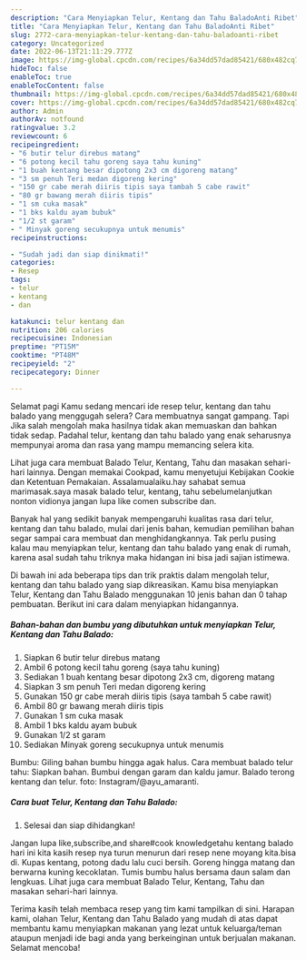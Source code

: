 ```yaml
---
description: "Cara Menyiapkan Telur, Kentang dan Tahu BaladoAnti Ribet"
title: "Cara Menyiapkan Telur, Kentang dan Tahu BaladoAnti Ribet"
slug: 2772-cara-menyiapkan-telur-kentang-dan-tahu-baladoanti-ribet
category: Uncategorized
date: 2022-06-13T21:11:29.777Z
image: https://img-global.cpcdn.com/recipes/6a34dd57dad85421/680x482cq70/telur-kentang-dan-tahu-balado-foto-resep-utama.jpg
hideToc: false
enableToc: true
enableTocContent: false
thumbnail: https://img-global.cpcdn.com/recipes/6a34dd57dad85421/680x482cq70/telur-kentang-dan-tahu-balado-foto-resep-utama.jpg
cover: https://img-global.cpcdn.com/recipes/6a34dd57dad85421/680x482cq70/telur-kentang-dan-tahu-balado-foto-resep-utama.jpg
author: Admin
authorAv: notfound
ratingvalue: 3.2
reviewcount: 6
recipeingredient:
- "6 butir telur direbus matang"
- "6 potong kecil tahu goreng saya tahu kuning"
- "1 buah kentang besar dipotong 2x3 cm digoreng matang"
- "3 sm penuh Teri medan digoreng kering"
- "150 gr cabe merah diiris tipis saya tambah 5 cabe rawit"
- "80 gr bawang merah diiris tipis"
- "1 sm cuka masak"
- "1 bks kaldu ayam bubuk"
- "1/2 st garam"
- " Minyak goreng secukupnya untuk menumis"
recipeinstructions:

- "Sudah jadi dan siap dinikmati!"
categories:
- Resep
tags:
- telur
- kentang
- dan

katakunci: telur kentang dan 
nutrition: 206 calories
recipecuisine: Indonesian
preptime: "PT15M"
cooktime: "PT48M"
recipeyield: "2"
recipecategory: Dinner

---
```



Selamat pagi Kamu sedang mencari ide resep telur, kentang dan tahu balado yang menggugah selera? Cara membuatnya sangat gampang. Tapi Jika salah mengolah maka hasilnya tidak akan memuaskan dan bahkan tidak sedap. Padahal telur, kentang dan tahu balado yang enak seharusnya mempunyai aroma dan rasa yang mampu memancing selera kita.


Lihat juga cara membuat Balado Telur, Kentang, Tahu dan masakan sehari-hari lainnya. Dengan memakai Cookpad, kamu menyetujui Kebijakan Cookie dan Ketentuan Pemakaian. Assalamualaiku.hay sahabat semua marimasak.saya masak balado telur, kentang, tahu sebelumelanjutkan nonton vidionya jangan lupa like comen subscribe dan.

Banyak hal yang sedikit banyak mempengaruhi kualitas rasa dari telur, kentang dan tahu balado, mulai dari jenis bahan, kemudian pemilihan bahan segar sampai cara membuat dan menghidangkannya. Tak perlu pusing kalau mau menyiapkan telur, kentang dan tahu balado yang enak di rumah, karena asal sudah tahu triknya maka hidangan ini bisa jadi sajian istimewa.


Di bawah ini ada beberapa tips dan trik praktis dalam mengolah telur, kentang dan tahu balado yang siap dikreasikan. Kamu bisa menyiapkan Telur, Kentang dan Tahu Balado menggunakan 10 jenis bahan dan 0 tahap pembuatan. Berikut ini cara dalam menyiapkan hidangannya.

<!--inarticleads1-->

##### Bahan-bahan dan bumbu yang dibutuhkan untuk menyiapkan Telur, Kentang dan Tahu Balado:

1. Siapkan 6 butir telur direbus matang
1. Ambil 6 potong kecil tahu goreng (saya tahu kuning)
1. Sediakan 1 buah kentang besar dipotong 2x3 cm, digoreng matang
1. Siapkan 3 sm penuh Teri medan digoreng kering
1. Gunakan 150 gr cabe merah diiris tipis (saya tambah 5 cabe rawit)
1. Ambil 80 gr bawang merah diiris tipis
1. Gunakan 1 sm cuka masak
1. Ambil 1 bks kaldu ayam bubuk
1. Gunakan 1/2 st garam
1. Sediakan  Minyak goreng secukupnya untuk menumis


Bumbu: Giling bahan bumbu hingga agak halus. Cara membuat balado telur tahu: Siapkan bahan. Bumbui dengan garam dan kaldu jamur. Balado terong kentang dan telur. foto: Instagram/@ayu_amaranti. 

<!--inarticleads2-->

##### Cara buat Telur, Kentang dan Tahu Balado:


1. Selesai dan siap dihidangkan!

Jangan lupa like,subscribe,and share#cook knowledgetahu kentang balado hari ini kita kasih resep nya turun menurun dari resep nene moyang kita.bisa di. Kupas kentang, potong dadu lalu cuci bersih. Goreng hingga matang dan berwarna kuning kecoklatan. Tumis bumbu halus bersama daun salam dan lengkuas. Lihat juga cara membuat Balado Telur, Kentang, Tahu dan masakan sehari-hari lainnya. 

Terima kasih telah membaca resep yang tim kami tampilkan di sini. Harapan kami, olahan Telur, Kentang dan Tahu Balado yang mudah di atas dapat membantu kamu menyiapkan makanan yang lezat untuk keluarga/teman ataupun menjadi ide bagi anda yang berkeinginan untuk berjualan makanan. Selamat mencoba!
